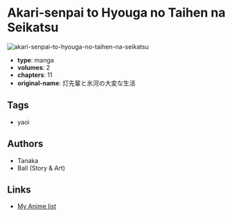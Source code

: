 # Akari-senpai to Hyouga no Taihen na Seikatsu

![akari-senpai-to-hyouga-no-taihen-na-seikatsu](https://cdn.myanimelist.net/images/manga/1/81191.jpg)

-   **type**: manga
-   **volumes**: 2
-   **chapters**: 11
-   **original-name**: 灯先輩と氷河の大変な生活

## Tags

-   yaoi

## Authors

-   Tanaka
-   Ball (Story & Art)

## Links

-   [My Anime list](https://myanimelist.net/manga/45889/Akari-senpai_to_Hyouga_no_Taihen_na_Seikatsu)
